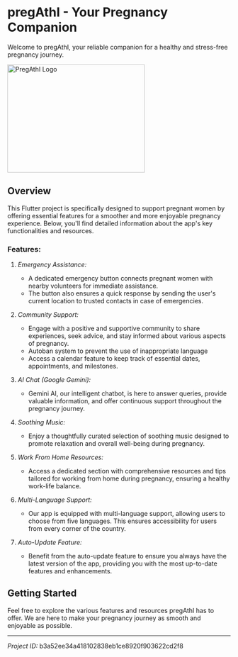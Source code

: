 # pregAthI - Your Pregnancy Companion

Welcome to pregAthI, your reliable companion for a healthy and stress-free pregnancy journey.
<div style="display: flex;">
  
  <img src="https://imgur.com/a/zUW1AVc" alt="PregAthI Logo" width="310" height="244">

</div>

## Overview

This Flutter project is specifically designed to support pregnant women by offering essential features for a smoother and more enjoyable pregnancy experience. Below, you'll find detailed information about the app's key functionalities and resources.

### Features:

1. *Emergency Assistance:*
   - A dedicated emergency button connects pregnant women with nearby volunteers for immediate assistance.
   - The button also ensures a quick response by sending the user's current location to trusted contacts in case of emergencies.

2. *Community Support:*
   - Engage with a positive and supportive community to share experiences, seek advice, and stay informed about various aspects of pregnancy.
   - Autoban system to prevent the use of inappropriate language
   - Access a calendar feature to keep track of essential dates, appointments, and milestones.  

3. *AI Chat (Google Gemini):*
   - Gemini AI, our intelligent chatbot, is here to answer queries, provide valuable information, and offer continuous support throughout the pregnancy journey.

4. *Soothing Music:*
   - Enjoy a thoughtfully curated selection of soothing music designed to promote relaxation and overall well-being during pregnancy.

5. *Work From Home Resources:*
   - Access a dedicated section with comprehensive resources and tips tailored for working from home during pregnancy, ensuring a healthy work-life balance.

6. *Multi-Language Support:*
   - Our app is equipped with multi-language support, allowing users to choose from five languages. This ensures accessibility for users from every corner of the country.

7. *Auto-Update Feature:*
   - Benefit from the auto-update feature to ensure you always have the latest version of the app, providing you with the most up-to-date features and enhancements.

## Getting Started

Feel free to explore the various features and resources pregAthI has to offer. We are here to make your pregnancy journey as smooth and enjoyable as possible.

---

*Project ID:* b3a52ee34a418102838eb1ce8920f903622cd2f8
